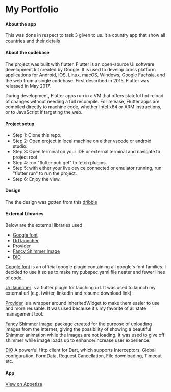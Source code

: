 # My Portfolio


#### About the app
This was done in respect to task 3 given to us. it a country app that show all countries and their details

#### About the codebase
The project was built with flutter. Flutter is an open-source UI software development kit created by Google. It is used to develop cross platform applications for Android, iOS, Linux, macOS, Windows, Google Fuchsia, and the web from a single codebase. First described in 2015, Flutter was released in May 2017.

During development, Flutter apps run in a VM that offers stateful hot reload of changes without needing a full recompile. For release, Flutter apps are compiled directly to machine code, whether Intel x64 or ARM instructions, or to JavaScript if targeting the web.

#### Project setup
- Step 1: Clone this repo.
- Step 2: Open project in local machine on either vscode or android studio.
- Step 3: Open terminal on your IDE or external terminal and navigate to project root.
- Step 4: run "flutter pub get" to fetch plugins.
- Step 5: with either your live device connected or emulator running, run "flutter run" to run the project.
- Step 6: Enjoy the view.

#### Design
The the design was gotten from this [dribble](https://www.figma.com/proto/v9AXj4VZNnx26fTthrPbhX/Explore?page-id=0%3A1&node-id=33%3A45&starting-point-node-id=33%3A45) 

#### External Libraries
Below are the external libraries used
- [Google font](https://pub.dev/packages/google_fonts)
- [Url launcher](https://pub.dev/packages/url_launcher)
- [Provider](https://pub.dev/packages/provider)
- [Fancy Shimmer Image](https://pub.dev/packages/fancy_shimmer_image) 
- [DIO](https://pub.dev/packages/dio) 


[Google font](https://pub.dev/packages/google_fonts) is an official google plugin containing all google's font families. I decided to use it so as to make my pubspec.yaml file neater and fewer lines of code. 

[Url launcher](https://pub.dev/packages/url_launcher) is a flutter plugin for lauching url. It was used to launch my external url (e.g. twitter, linkedIn and resume download link).

[Provider](https://pub.dev/packages/provider) is a wrapper around InheritedWidget to make them easier to use and more reusable. It was used because it's my favorite of all state management tool.

[Fancy Shimmer Image](https://pub.dev/packages/fancy_shimmer_image), package created for the purpose of uploading images from the internet, giving the possibility of showing a beautiful Shimmer animation while the images are not loading.
It was used to give off shimmer while image loads up to enhance/increase user experience.

[DIO](https://pub.dev/packages/dio) A powerful Http client for Dart, which supports Interceptors, Global configuration, FormData, Request Cancellation, File downloading, Timeout etc.


#### App
[View on Appetize]()